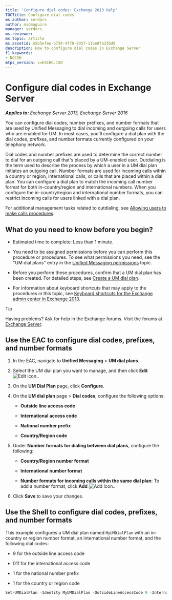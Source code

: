 ```yaml
---
title: 'Configure dial codes: Exchange 2013 Help'
TOCTitle: Configure dial codes
ms.author: serdars
author: msdmaguire
manager: serdars
ms.reviewer:
ms.topic: article
ms.assetid: e5b5efee-b734-4f70-8357-11be07b23bd0
description: How to configure dial codes in Exchange Server
f1.keywords:
- NOCSH
mtps_version: v=EXCHG.150
---
```


# Configure dial codes in Exchange Server

_**Applies to:** Exchange Server 2013, Exchange Server 2016_

You can configure dial codes, number prefixes, and number formats that are used by Unified Messaging to dial incoming and outgoing calls for users who are enabled for UM. In most cases, you'll configure a dial plan with the dial codes, prefixes, and number formats currently configured on your telephony network.

Dial codes and number prefixes are used to determine the correct number to dial for an outgoing call that's placed by a UM-enabled user. Outdialing is the term used to describe the process by which a user in a UM dial plan initiates an outgoing call. Number formats are used for incoming calls within a country or region, international calls, or calls that are placed within a dial plan. You can configure a dial plan to match the incoming call number format for both in-country/region and international numbers. When you configure the in-country/region and international number formats, you can restrict incoming calls for users linked with a dial plan.

For additional management tasks related to outdialing, see [Allowing users to make calls procedures](allow-users-to-make-calls-procedures-exchange-2013-help.md).

## What do you need to know before you begin?

- Estimated time to complete: Less than 1 minute.

- You need to be assigned permissions before you can perform this procedure or procedures. To see what permissions you need, see the "UM dial plans" entry in the [Unified Messaging permissions](unified-messaging-permissions-exchange-2013-help.md) topic.

- Before you perform these procedures, confirm that a UM dial plan has been created. For detailed steps, see [Create a UM dial plan](create-um-dial-plan-exchange-2013-help.md).

- For information about keyboard shortcuts that may apply to the procedures in this topic, see [Keyboard shortcuts for the Exchange admin center in Exchange 2013](keyboard-shortcuts-in-the-exchange-admin-center-2013-help.md).

> [!TIP]
> Having problems? Ask for help in the Exchange forums. Visit the forums at [Exchange Server](https://social.technet.microsoft.com/forums/office/home?category=exchangeserver).

## Use the EAC to configure dial codes, prefixes, and number formats

1. In the EAC, navigate to **Unified Messaging** \> **UM dial plans**.

2. Select the UM dial plan you want to manage, and then click **Edit** ![Edit icon.](images/ITPro_EAC_EditIcon.gif).

3. On the **UM Dial Plan** page, click **Configure**.

4. On the **UM dial plan** page \> **Dial codes**, configure the following options:

   - **Outside line access code**

   - **International access code**

   - **National number prefix**

   - **Country/Region code**

5. Under **Number formats for dialing between dial plans**, configure the following:

   - **Country/Region number format**

   - **International number format**

   - **Number formats for incoming calls within the same dial plan**: To add a number format, click **Add** ![Add Icon.](images/ITPro_EAC_AddIcon.gif).

6. Click **Save** to save your changes.

## Use the Shell to configure dial codes, prefixes, and number formats

This example configures a UM dial plan named `MyUMDialPlan` with an in-country or region number format, an international number format, and the following dial codes:

- 9 for the outside line access code

- 011 for the international access code

- 1 for the national number prefix

- 1 for the country or region code

```powershell
Set-UMDialPlan -Identity MyUMDialPlan -OutsideLineAccessCode 9 -InternationalAccessCode 011 -NationalNumberPrefix 1 CountryorRegionCode 1 -InCountryOrRegionNumberFormat 1425xxxxxxx -InternationalNumberFormat 441425xxxxxxx
```

